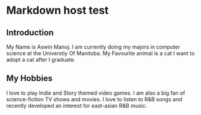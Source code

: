 # Markdown host test

## Introduction
My Name is Aswin Manoj.
I am currently doing my majors in computer science at the Universtiy Of Manitoba. 
My Favourite animal is a cat
I want to adopt a cat after I graduate.

## My Hobbies
I love to play Indie and Story themed video games.
I am also a big fan of science-fiction TV shows and movies.
I love to listen to R&B songs and recently developed an interest for east-asian R&B music.


